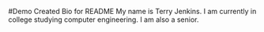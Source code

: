 #Demo
Created Bio for README
My name is Terry Jenkins. I am currently in college studying computer engineering. I am also a senior.
